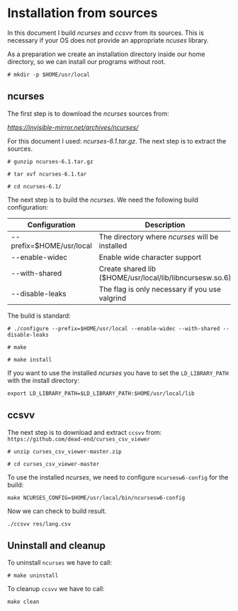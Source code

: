 # Installation from sources

In this document I build *ncurses* and *ccsvv* from its sources. This is necessary if your OS does not
provide an appropriate *ncuses* library.

As a preparation we create an installation directory inside our home directory, so we can install our
programs without root.

```
# mkdir -p $HOME/usr/local
```

## ncurses

The first step is to download the *ncurses* sources from:

*https://invisible-mirror.net/archives/ncurses/*

For this document I used: *ncurses-6.1.tar.gz*. The next step is to extract the sources.

```
# gunzip ncurses-6.1.tar.gz

# tar xvf ncurses-6.1.tar

# cd ncurses-6.1/
```

The next step is to build the *ncurses*. We need the following build configuration:

Configuration           |Description
-------------           |-----------
--prefix=$HOME/usr/local|The directory where *ncurses* will be installed
--enable-widec          |Enable wide character support
--with-shared           |Create shared lib ($HOME/usr/local/lib/libncursesw.so.6)
--disable-leaks         |The flag is only necessary if you use valgrind

The build is standard:

```
# ./configure --prefix=$HOME/usr/local --enable-widec --with-shared --disable-leaks

# make

# make install
```

If you want to use the installed *ncurses* you have to set the `LD_LIBRARY_PATH` with
the install directory:

```
export LD_LIBRARY_PATH=$LD_LIBRARY_PATH:$HOME/usr/local/lib
```

## ccsvv

The next step is to download and extract `ccsvv` from: `https://github.com/dead-end/curses_csv_viewer` 


```
# unzip curses_csv_viewer-master.zip

# cd curses_csv_viewer-master
```
To use the installed *ncurses*, we need to configure `ncursesw6-config` for the build:

```
make NCURSES_CONFIG=$HOME/usr/local/bin/ncursesw6-config
```

Now we can check to build result.

```
./ccsvv res/lang.csv
```

## Uninstall and cleanup

To uninstall `ncurses` we have to call:

```
# make uninstall
```

To cleanup `ccsvv` we have to call:

```
make clean
```
